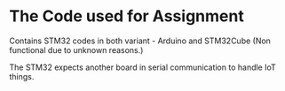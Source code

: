 # The Code used for Assignment
Contains STM32 codes in both variant - Arduino and STM32Cube (Non functional due to unknown reasons.)

The STM32 expects another board in serial communication to handle IoT things.
